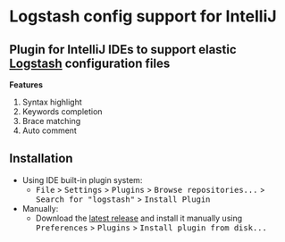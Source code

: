 # **Logstash config support for IntelliJ**

## **Plugin for IntelliJ IDEs to support elastic [Logstash](https://www.elastic.co/products/logstash) configuration files**

**Features**
1. Syntax highlight
2. Keywords completion
3. Brace matching
4. Auto comment

## Installation


- Using IDE built-in plugin system:
  - <kbd>File</kbd> > <kbd>Settings</kbd> > <kbd>Plugins</kbd> > <kbd>Browse repositories...</kbd> > <kbd>Search for "logstash"</kbd> > <kbd>Install Plugin</kbd>
- Manually:
  - Download the [latest release](https://github.com/rcking75/logstash-intellij-plugin/releases/latest) and install it manually using <kbd>Preferences</kbd> > <kbd>Plugins</kbd> > <kbd>Install plugin from disk...</kbd>

